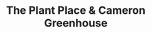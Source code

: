 ---
title: "The Plant Place & Cameron Greenhouse"
url: /cameron/the-plant-place-und-cameron-greenhouse/
shop: Garten-Center
---